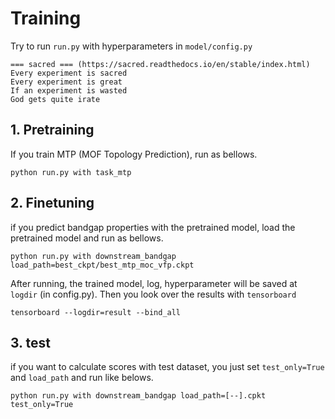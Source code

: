 # Training
Try to run `run.py` with hyperparameters in `model/config.py`
```angular2html
=== sacred === (https://sacred.readthedocs.io/en/stable/index.html)
Every experiment is sacred
Every experiment is great
If an experiment is wasted
God gets quite irate
```
## 1. Pretraining
If you train MTP (MOF Topology Prediction), run as bellows.
```angular2html
python run.py with task_mtp
```

## 2. Finetuning
if you predict bandgap properties with the pretrained model, load the pretrained model and run as bellows.
```angular2html
python run.py with downstream_bandgap load_path=best_ckpt/best_mtp_moc_vfp.ckpt
```

After running, the trained model, log, hyperparameter will be saved at `logdir` (in config.py).
Then you look over the results with `tensorboard`
```angular2html
tensorboard --logdir=result --bind_all
```

## 3. test
if you want to calculate scores with test dataset, 
you just set `test_only=True` and `load_path` and run like belows. 
```angular2html
python run.py with downstream_bandgap load_path=[--].cpkt test_only=True
```
